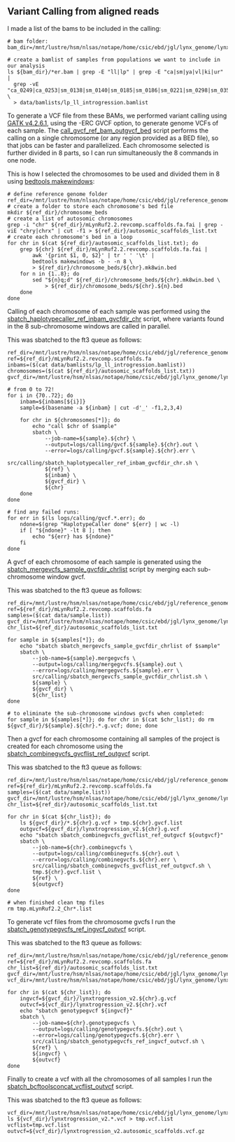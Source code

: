 ## Variant Calling from aligned reads

I made a list of the bams to be included in the calling:
```
# bam folder:
bam_dir=/mnt/lustre/hsm/nlsas/notape/home/csic/ebd/jgl/lynx_genome/lynx_data/mLynRuf2.2_ref_bams

# create a bamlist of samples from populations we want to include in our analysis
ls ${bam_dir}/*er.bam | grep -E "ll|lp" | grep -E "ca|sm|ya|vl|ki|ur" | 
  grep -vE "ca_0249|ca_0253|sm_0138|sm_0140|sm_0185|sm_0186|sm_0221|sm_0298|sm_0359" \
  > data/bamlists/lp_ll_introgression.bamlist
```

To generate a VCF file from these BAMs, we performed variant calling using [GATK v4.2.6.1](https://gatk.broadinstitute.org/hc/en-us), using the -ERC GVCF option, to generate genome VCFs of each sample. The [call_gvcf_ref_bam_outgvcf_bed](src/calling/call_gvcf_ref_bam_outgvcf_bed.sh) script performs the calling on a single chromosome (or any region provided as a BED file), so that jobs can be faster and parallelized. Each chromosome selected is further divided in 8 parts, so I can run simultaneously the 8 commands in one node.

This is how I selected the chromosomes to be used and divided them in 8 using [bedtools makewindows](https://open.bioqueue.org/home/knowledge/showKnowledge/sig/bedtools-makewindows):
```
# define reference genome folder
ref_dir=/mnt/lustre/hsm/nlsas/notape/home/csic/ebd/jgl/reference_genomes/lynx_rufus_mLynRuf2.2
# create a folder to store each chromosome's bed file
mkdir ${ref_dir}/chromosome_beds
# create a list of autosomic chromosomes
grep -i "chr" ${ref_dir}/mLynRuf2.2.revcomp.scaffolds.fa.fai | grep -viE "chry|chrx" | cut -f1 > ${ref_dir}/autosomic_scaffolds_list.txt
# create each chromosome's bed in a loop
for chr in $(cat ${ref_dir}/autosomic_scaffolds_list.txt); do
    grep ${chr} ${ref_dir}/mLynRuf2.2.revcomp.scaffolds.fa.fai |
        awk '{print $1, 0, $2}' | tr ' ' '\t' |
        bedtools makewindows -b - -n 8 \
        > ${ref_dir}/chromosome_beds/${chr}.mk8win.bed
    for n in {1..8}; do
        sed "${n}q;d" ${ref_dir}/chromosome_beds/${chr}.mk8win.bed \
            > ${ref_dir}/chromosome_beds/${chr}.${n}.bed
    done
done
```

Calling of each chromosome of each sample was performed using the [sbatch_haplotypecaller_ref_inbam_gvcfdir_chr](src/calling/sbatch_haplotypecaller_ref_inbam_gvcfdir_chr.sh) script, where variants found in the 8 sub-chromosome windows are called in parallel.

This was sbatched to the ft3 queue as follows:
```
ref_dir=/mnt/lustre/hsm/nlsas/notape/home/csic/ebd/jgl/reference_genomes/lynx_rufus_mLynRuf2.2
ref=${ref_dir}/mLynRuf2.2.revcomp.scaffolds.fa
inbams=($(cat data/bamlists/lp_ll_introgression.bamlist))
chromosomes=($(cat ${ref_dir}/autosomic_scaffolds_list.txt))
gvcf_dir=/mnt/lustre/hsm/nlsas/notape/home/csic/ebd/jgl/lynx_genome/lynx_data/mLynRuf2.2_ref_gvcfs

# from 0 to 72!
for i in {70..72}; do
    inbam=${inbams[${i}]}
    sample=$(basename -a ${inbam} | cut -d'_' -f1,2,3,4)

    for chr in ${chromosomes[*]}; do
        echo "call $chr of $sample"
        sbatch \
            --job-name=${sample}.${chr} \
            --output=logs/calling/gvcf.${sample}.${chr}.out \
            --error=logs/calling/gvcf.${sample}.${chr}.err \
            src/calling/sbatch_haplotypecaller_ref_inbam_gvcfdir_chr.sh \
            ${ref} \
            ${inbam} \
            ${gvcf_dir} \
            ${chr}
    done
done

# find any failed runs:
for err in $(ls logs/calling/gvcf.*.err); do
    ndone=$(grep "HaplotypeCaller done" ${err} | wc -l)
    if [ "${ndone}" -lt 8 ]; then
        echo "${err} has ${ndone}"
    fi
done
```

A gvcf of each chromosome of each sample is generated using the [sbatch_mergevcfs_sample_gvcfdir_chrlist](src/calling/sbatch_mergevcfs_sample_gvcfdir_chrlist.sh) script by merging each sub-chromosome window gvcf.

This was sbatched to the ft3 queue as follows:
```
ref_dir=/mnt/lustre/hsm/nlsas/notape/home/csic/ebd/jgl/reference_genomes/lynx_rufus_mLynRuf2.2
ref=${ref_dir}/mLynRuf2.2.revcomp.scaffolds.fa
samples=($(cat data/sample.list))
gvcf_dir=/mnt/lustre/hsm/nlsas/notape/home/csic/ebd/jgl/lynx_genome/lynx_data/mLynRuf2.2_ref_gvcfs
chr_list=${ref_dir}/autosomic_scaffolds_list.txt

for sample in ${samples[*]}; do
    echo "sbatch sbatch_mergevcfs_sample_gvcfdir_chrlist of $sample"
    sbatch \
        --job-name=${sample}.mergegvcfs \
        --output=logs/calling/mergegvcfs.${sample}.out \
        --error=logs/calling/mergegvcfs.${sample}.err \
        src/calling/sbatch_mergevcfs_sample_gvcfdir_chrlist.sh \
        ${sample} \
        ${gvcf_dir} \
        ${chr_list}
done

# to eliminate the sub-chromosome windows gvcfs when completed:
for sample in ${samples[*]}; do for chr in $(cat $chr_list); do rm ${gvcf_dir}/${sample}.${chr}.*.g.vcf; done; done
```

Then a gvcf for each chromosome containing all samples of the project is created for each chromosome using the [sbatch_combinegvcfs_gvcflist_ref_outgvcf](src/calling/sbatch_combinegvcfs_gvcflist_ref_outgvcf.sh) script.

This was sbatched to the ft3 queue as follows:
```
ref_dir=/mnt/lustre/hsm/nlsas/notape/home/csic/ebd/jgl/reference_genomes/lynx_rufus_mLynRuf2.2
ref=${ref_dir}/mLynRuf2.2.revcomp.scaffolds.fa
samples=($(cat data/sample.list))
gvcf_dir=/mnt/lustre/hsm/nlsas/notape/home/csic/ebd/jgl/lynx_genome/lynx_data/mLynRuf2.2_ref_gvcfs
chr_list=${ref_dir}/autosomic_scaffolds_list.txt

for chr in $(cat ${chr_list}); do
    ls ${gvcf_dir}/*.${chr}.g.vcf > tmp.${chr}.gvcf.list
    outgvcf=${gvcf_dir}/lynxtrogression_v2.${chr}.g.vcf
    echo "sbatch sbatch_combinegvcfs_gvcflist_ref_outgvcf ${outgvcf}"
    sbatch \
        --job-name=${chr}.combinegvcfs \
        --output=logs/calling/combinegvcfs.${chr}.out \
        --error=logs/calling/combinegvcfs.${chr}.err \
        src/calling/sbatch_combinegvcfs_gvcflist_ref_outgvcf.sh \
        tmp.${chr}.gvcf.list \
        ${ref} \
        ${outgvcf}
done

# when finished clean tmp files
rm tmp.mLynRuf2.2_Chr*.list
```

To generate vcf files from the chromosome gvcfs I run the [sbatch_genotypegvcfs_ref_ingvcf_outvcf](src/calling/sbatch_genotypegvcfs_ref_ingvcf_outvcf.sh) script.

This was sbatched to the ft3 queue as follows:
```
ref_dir=/mnt/lustre/hsm/nlsas/notape/home/csic/ebd/jgl/reference_genomes/lynx_rufus_mLynRuf2.2
ref=${ref_dir}/mLynRuf2.2.revcomp.scaffolds.fa
chr_list=${ref_dir}/autosomic_scaffolds_list.txt
gvcf_dir=/mnt/lustre/hsm/nlsas/notape/home/csic/ebd/jgl/lynx_genome/lynx_data/mLynRuf2.2_ref_gvcfs
vcf_dir=/mnt/lustre/hsm/nlsas/notape/home/csic/ebd/jgl/lynx_genome/lynx_data/mLynRuf2.2_ref_vcfs

for chr in $(cat ${chr_list}); do
    ingvcf=${gvcf_dir}/lynxtrogression_v2.${chr}.g.vcf
    outvcf=${vcf_dir}/lynxtrogression_v2.${chr}.vcf
    echo "sbatch genotypegvcf ${ingvcf}"
    sbatch \
        --job-name=${chr}.genotypegvcfs \
        --output=logs/calling/genotypegvcfs.${chr}.out \
        --error=logs/calling/genotypegvcfs.${chr}.err \
        src/calling/sbatch_genotypegvcfs_ref_ingvcf_outvcf.sh \
        ${ref} \
        ${ingvcf} \
        ${outvcf}
done
```

Finally to create a vcf with all the chromosomes of all samples I run the [sbatch_bcftoolsconcat_vcflist_outvcf](src/calling/sbatch_bcftoolsconcat_vcflist_outvcf.sh) script.

This was sbatched to the ft3 queue as follows:
```
vcf_dir=/mnt/lustre/hsm/nlsas/notape/home/csic/ebd/jgl/lynx_genome/lynx_data/mLynRuf2.2_ref_vcfs
ls ${vcf_dir}/lynxtrogression_v2.*.vcf > tmp.vcf.list
vcflist=tmp.vcf.list
outvcf=${vcf_dir}/lynxtrogression_v2.autosomic_scaffolds.vcf.gz
```

